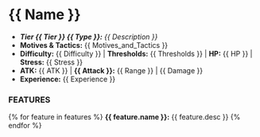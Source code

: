 # {{ Name }}

- ***Tier {{ Tier }} {{ Type }}:*** *{{ Description }}*
- **Motives & Tactics:** {{ Motives_and_Tactics }}
- **Difficulty:** {{ Difficulty }} | **Thresholds:** {{ Thresholds }} | **HP:** {{ HP }} | **Stress:** {{ Stress }}
- **ATK:** {{ ATK }} | **{{ Attack }}:** {{ Range }} | {{ Damage }}
- **Experience:** {{ Experience }}

### FEATURES
{% for feature in features %}
**{{ feature.name }}:** {{ feature.desc }}
{% endfor %}
